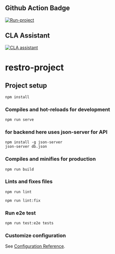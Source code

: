 ## Github Action Badge
[![Run-project](https://github.com/nabim777/momo-restro-list/actions/workflows/checkRestroProject.yml/badge.svg)](https://github.com/nabim777/momo-restro-list/actions/workflows/checkRestroProject.yml)

<!--
## Sonar cloud
[![Quality Gate Status](https://sonarcloud.io/api/project_badges/measure?project=nabim777_practice_vue&metric=alert_status)](https://sonarcloud.io/summary/new_code?id=nabim777_practice_vue)
-->

## CLA Assistant
[![CLA assistant](https://cla-assistant.io/readme/badge/nabim777/practice_vue)](https://cla-assistant.io/nabim777/practice_vue)


# restro-project

## Project setup
```
npm install
```

### Compiles and hot-reloads for development
```
npm run serve
```

### for backend here uses json-server for API
```
npm install -g json-server
json-server db.json
```

### Compiles and minifies for production
```
npm run build
```

### Lints and fixes files
```
npm run lint
```

```
npm run lint:fix
```

### Run e2e test
```
npm run test:e2e tests
```

### Customize configuration
See [Configuration Reference](https://cli.vuejs.org/config/).
